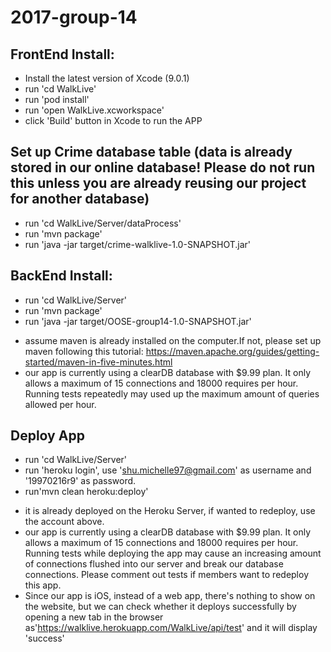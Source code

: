 # 2017-group-14
## FrontEnd Install:
- Install the latest version of Xcode (9.0.1)
- run 'cd WalkLive'
- run 'pod install'
- run 'open WalkLive.xcworkspace'
- click 'Build' button in Xcode to run the APP

## Set up Crime database table (data is already stored in our online database! Please do not run this unless you are already reusing our project for another database)
- run 'cd WalkLive/Server/dataProcess'
- run 'mvn package'
- run 'java -jar target/crime-walklive-1.0-SNAPSHOT.jar'

## BackEnd Install:
- run 'cd WalkLive/Server'
- run 'mvn package'
- run 'java -jar target/OOSE-group14-1.0-SNAPSHOT.jar' 

* assume maven is already installed on the computer.If not, please set up maven following this tutorial: https://maven.apache.org/guides/getting-started/maven-in-five-minutes.html
* our app is currently using a clearDB database with $9.99 plan. It only allows a maximum of 15 connections and 18000 requires per hour. Running tests repeatedly may used up the maximum amount of queries allowed per hour. 



## Deploy App
- run 'cd WalkLive/Server'
- run 'heroku login', use 'shu.michelle97@gmail.com' as username and '19970216r9' as password.
- run'mvn clean heroku:deploy'
* it is already deployed on the Heroku Server, if wanted to redeploy, use the account above.
* our app is currently using a clearDB database with $9.99 plan. It only allows a maximum of 15 connections and 18000 requires per hour. Running tests while deploying the app may cause an increasing amount of connections flushed into our server and break our database connections. Please comment out tests if members want to redeploy this app. 
* Since our app is iOS, instead of a web app, there's nothing to show on the website, but we can check whether it deploys successfully by opening a new tab in the browser as'https://walklive.herokuapp.com/WalkLive/api/test' and it will display 'success'

